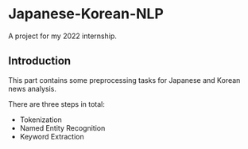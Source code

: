 # Japanese-Korean-NLP

A project for my 2022 internship.

## Introduction

This part contains some preprocessing tasks for Japanese and Korean news analysis.

There are three steps in total:

- Tokenization
- Named Entity Recognition
- Keyword Extraction
